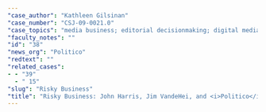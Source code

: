```yaml
---
"case_author": "Kathleen Gilsinan"
"case_number": "CSJ-09-0021.0"
"case_topics": "media business; editorial decisionmaking; digital media"
"faculty_notes": ""
"id": "38"
"news_org": "Politico"
"redtext": ""
"related_cases":
- - "39"
  - " 15"
"slug": "Risky Business"
"title": "Risky Business: John Harris, Jim VandeHei, and <i>Politico</i> Part A"
---
```

